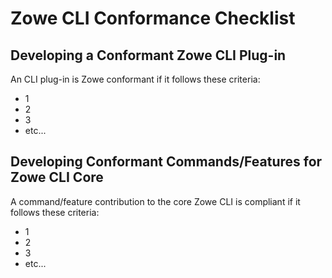 # Zowe CLI Conformance Checklist

## Developing a Conformant Zowe CLI Plug-in 

An CLI plug-in is Zowe conformant if it follows these criteria: 

- 1 
- 2 
- 3 
- etc...

## Developing Conformant Commands/Features for Zowe CLI Core

A command/feature contribution to the core Zowe CLI is compliant if it follows these criteria: 

- 1 
- 2 
- 3 
- etc...
